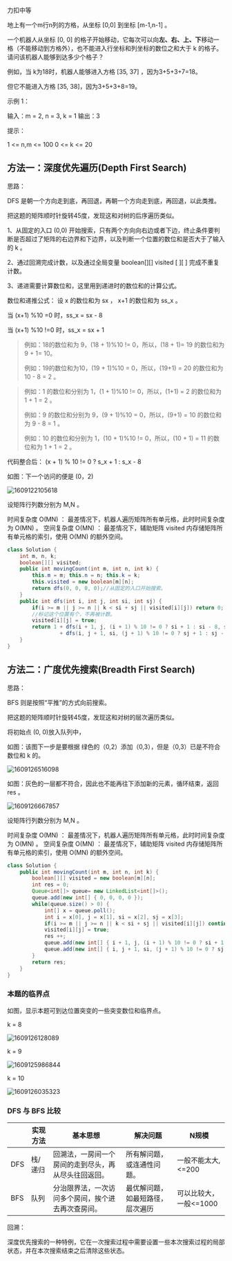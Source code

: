 力扣中等



地上有一个m行n列的方格，从坐标 [0,0] 到坐标 [m-1,n-1] 。

一个机器人从坐标 [0, 0] 的格子开始移动，它每次可以向**左、右、上、下**移动一格（不能移动到方格外），也不能进入行坐标和列坐标的数位之和大于 k 的格子。请问该机器人能够到达多少个格子？



例如，当 k为18时，机器人能够进入方格 [35, 37] ，因为3+5+3+7=18。

但它不能进入方格 [35, 38]，因为3+5+3+8=19。

 

示例 1：

输入：m = 2, n = 3, k = 1
输出：3



提示：

1 <= n,m <= 100
0 <= k <= 20








## 方法一：深度优先遍历(Depth First Search)



思路：

DFS 是朝一个方向走到底，再回退，再朝一个方向走到底，再回退，以此类推。 

把这题的矩阵顺时针旋转45度，发现这和对树的后序遍历类似。



1、从固定的入口 (0,0) 开始搜索，只有两个方向向右边或者下边，终止条件要判断是否超过了矩阵的右边界和下边界，以及判断一个位置的数位和是否大于了输入的 k 。

2、通过回溯完成计数，以及通过全局变量 boolean[][] visited \[ ][ ] 完成不重复计数。

3、递进需要计算数位和，这里用到递进时的数位和的计算公式。



数位和递推公式：   设 x 的数位和为 sx ， x+1 的数位和为 ss_x 。

当 (x+1) %10 =0 时，ss_x =  sx - 8 

当 (x+1) %10 !=0 时，ss_x =  sx + 1

> 例如：18的数位和为 9，(18 + 1)%10 != 0，所以，(18 + 1)= 19 的数位和为 9 + 1= 10。
>
> 例如：19的数位和为10，(19 + 1)%10 = 0，所以，(19+1) = 20 的数位和为 10 - 8 = 2 。

> 例如：1 的数位和分别为 1，(1 + 1)%10 != 0，所以，(1+1) = 2 的数位和为 1 + 1 = 2 。 
>
> 例如：9 的数位和分别为 9，(9 + 1)%10 = 0，所以，(9+1) = 10 的数位和为 9 - 8 = 1 。 
>
> 例如：10 的数位和分别为 1，(10 + 1)%10 != 0，所以，(10 + 1) = 11 的数位和为 1 + 1 = 2 。 

代码整合后： (x + 1) % 10  != 0  ? s_x + 1 : s_x - 8 



如图：下一个访问的便是 (0，2)

![1609122105618](F:/项目/Git-md/ZJW-Summary/assets/1609122105618.png)

设矩阵行列数分别为 M,N 。

时间复杂度 O(MN) ： 最差情况下，机器人遍历矩阵所有单元格，此时时间复杂度为 O(MN) 。
空间复杂度 O(MN) ： 最差情况下，辅助矩阵 visited 内存储矩阵所有单元格的索引，使用 O(MN) 的额外空间。

````java
class Solution {
    int m, n, k;
    boolean[][] visited;
    public int movingCount(int m, int n, int k) {
        this.m = m; this.n = n; this.k = k;
        this.visited = new boolean[m][n];
        return dfs(0, 0, 0, 0);//从固定的入口开始搜索。
    }
    public int dfs(int i, int j, int si, int sj) {
        if(i >= m || j >= n || k < si + sj || visited[i][j]) return 0;
        //标记这个位置有个，不再被计数。
        visited[i][j] = true;
        return 1 + dfs(i + 1, j, (i + 1) % 10 != 0 ? si + 1 : si - 8, sj) 
                 + dfs(i, j + 1, si, (j + 1) % 10 != 0 ? sj + 1 : sj - 8);
    }
}
````

## 方法二：广度优先搜索(Breadth First Search)



思路：

BFS 则是按照“平推”的方式向前搜索。 

把这题的矩阵顺时针旋转45度，发现这和对树的层次遍历类似。



将初始点 (0, 0)放入队列中，



如图：该图下一步是要根据 绿色的（0,2）添加（0,3），但是（0,3）已是不符合数位和 k 的。

![1609126516098](F:/项目/Git-md/ZJW-Summary/assets/1609126516098.png)

如图：灰色的一层都不符合，因此也不能再往下添加新的元素，循环结束，返回 res 。

![1609126667857](F:/项目/Git-md/ZJW-Summary/assets/1609126667857.png)

设矩阵行列数分别为 M,N 。

时间复杂度 O(MN) ： 最差情况下，机器人遍历矩阵所有单元格，此时时间复杂度为 O(MN) 。
空间复杂度 O(MN) ： 最差情况下，辅助矩阵 visited 内存储矩阵所有单元格的索引，使用 O(MN) 的额外空间。

````java
class Solution {
    public int movingCount(int m, int n, int k) {
        boolean[][] visited = new boolean[m][n];
        int res = 0;
        Queue<int[]> queue= new LinkedList<int[]>();
        queue.add(new int[] { 0, 0, 0, 0 });
        while(queue.size() > 0) {
            int[] x = queue.poll();
            int i = x[0], j = x[1], si = x[2], sj = x[3];
            if(i >= m || j >= n || k < si + sj || visited[i][j]) continue;
            visited[i][j] = true;
            res ++;
            queue.add(new int[] { i + 1, j, (i + 1) % 10 != 0 ? si + 1 : si - 8, sj });
            queue.add(new int[] { i, j + 1, si, (j + 1) % 10 != 0 ? sj + 1 : sj - 8 });
        }
        return res;
    }
}
````



### 本题的临界点

如图，显示本题可到达位置突变的一些突变数位和临界点。

k = 8

![1609126128089](F:/项目/Git-md/ZJW-Summary/assets/1609126128089.png)

k = 9

![1609125986844](F:/项目/Git-md/ZJW-Summary/assets/1609125986844.png)

k = 10

![1609126035323](F:/项目/Git-md/ZJW-Summary/assets/1609126035323.png)



### DFS 与 BFS 比较

|      | 实现方法 | 基本思想                                             | 解决问题                         | N规模                  |
| ---- | -------- | ---------------------------------------------------- | -------------------------------- | ---------------------- |
| DFS  | 栈/递归  | 回溯法，一房间一个房间的走到尽头，再从尽头往回返回。 | 所有解问题，或连通性问题。       | 一般不能太大,<=200     |
| BFS  | 队列     | 分治限界法，一次访问多个房间，挨个进去再次查房间。   | 最优解问题，如最短路径，层次遍历 | 可以比较大，一般<=1000 |

回溯：

深度优先搜索的一种特例，它在一次搜索过程中需要设置一些本次搜索过程的局部状态，并在本次搜索结束之后清除这些状态。